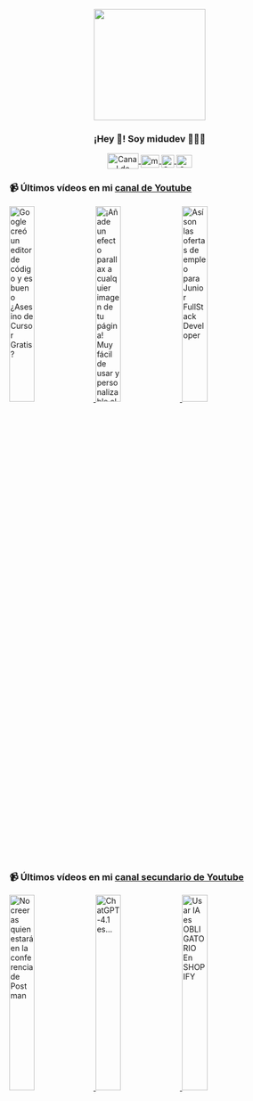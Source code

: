 <p align="center" width="300">
   <img align="center" width="200" src="https://user-images.githubusercontent.com/1561955/106762302-fda9de00-6635-11eb-99be-3ef744e60c0e.png" />
   <h3 align="center">¡Hey 👋! Soy midudev 👨🏻‍💻</h3>
</p>

<p align="center">
   <a href="https://twitch.tv/midudev" target="blank">
    <img align="center" src="https://upload.wikimedia.org/wikipedia/commons/c/ce/Twitch_logo_2019.svg" alt="Canal de Twitch de midudev" height="28px" width="56px" />
  </a>
  <span style="width: 8px;"> </span>
   <a href="https://youtube.com/midudev" target="blank">
    <img align="center" src="https://upload.wikimedia.org/wikipedia/commons/0/09/YouTube_full-color_icon_%282017%29.svg" alt="midudev" height="23px" width="33px" />
  </a>
  <span style="width: 8px;"> </span>
  <a href="https://instagram.com/midu.dev" target="blank">
    <img align="center" src="https://upload.wikimedia.org/wikipedia/commons/e/e7/Instagram_logo_2016.svg" alt="Canal de Instagram de midu.dev" height="23px" width="23px" />
  </a>
  <span style="width: 8px;"> </span>
  <a href="https://twitter.com/midudev" target="blank">
    <img align="center" src="https://upload.wikimedia.org/wikipedia/commons/thumb/6/6f/Logo_of_Twitter.svg/2491px-Logo_of_Twitter.svg.png" alt="Canal de Twitter de midudev" height="23px" width="28px" />
  </a>
</p>

### 📹 Últimos vídeos en mi [canal de Youtube](https://youtube.com/midudev?sub_confirmation=1)

<a href='https://youtu.be/rBJ73yD0WQs' target='_blank'>
  <img width='30%' src='https://img.youtube.com/vi/rBJ73yD0WQs/mqdefault.jpg' alt='Google creó un editor de código y es bueno ¿Asesino de Cursor Gratis?' />
</a>
<a href='https://youtu.be/4FW2JSamLbo' target='_blank'>
  <img width='30%' src='https://img.youtube.com/vi/4FW2JSamLbo/mqdefault.jpg' alt='¡Añade un efecto parallax a cualquier imagen de tu página! Muy fácil de usar y personalizable al det' />
</a>
<a href='https://youtu.be/0o2w2RE-R-o' target='_blank'>
  <img width='30%' src='https://img.youtube.com/vi/0o2w2RE-R-o/mqdefault.jpg' alt='Así son las ofertas de empleo para Junior FullStack Developer' />
</a>

### 📹 Últimos vídeos en mi [canal secundario de Youtube](https://youtube.com/midulive?sub_confirmation=1)

<a href='https://youtu.be/pFc9QSsscVU' target='_blank'>
  <img width='30%' src='https://img.youtube.com/vi/pFc9QSsscVU/mqdefault.jpg' alt='No creeras quien estará en la conferencia de Postman' />
</a>
<a href='https://youtu.be/-vWVhqecB50' target='_blank'>
  <img width='30%' src='https://img.youtube.com/vi/-vWVhqecB50/mqdefault.jpg' alt='ChatGPT-4.1 es...' />
</a>
<a href='https://youtu.be/r0aQniU2D2I' target='_blank'>
  <img width='30%' src='https://img.youtube.com/vi/r0aQniU2D2I/mqdefault.jpg' alt='Usar IA es OBLIGATORIO En SHOPIFY' />
</a>